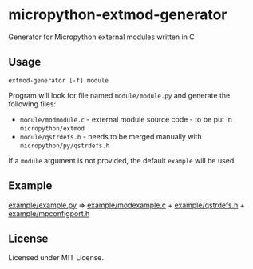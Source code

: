 micropython-extmod-generator
============================

Generator for Micropython external modules written in C

Usage
-----

```
extmod-generator [-f] module
```

Program will look for file named `module/module.py` and generate the following files:

* `module/modmodule.c` - external module source code - to be put in `micropython/extmod`
* `module/qstrdefs.h` - needs to be merged manually with `micropython/py/qstrdefs.h`

If a `module` argument is not provided, the default `example` will be used.

Example
-------

[example/example.py](example/example.py) ⇒ [example/modexample.c](example/modexample.c) + [example/qstrdefs.h](example/qstrdefs.h)
                                            + [example/mpconfigport.h](example/mpconfigport.h) 
                                            
License
-------

Licensed under MIT License.
